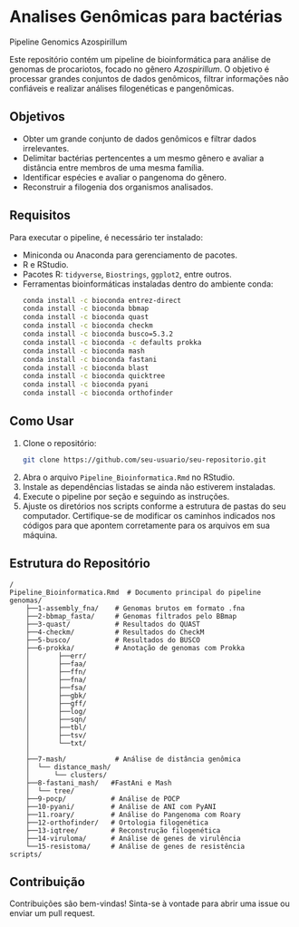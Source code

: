 # Analises Genômicas para bactérias

Pipeline Genomics Azospirillum

Este repositório contém um pipeline de bioinformática para análise de genomas de procariotos, focado no gênero *Azospirillum*. O objetivo é processar grandes conjuntos de dados genômicos, filtrar informações não confiáveis e realizar análises filogenéticas e pangenômicas.

## Objetivos
- Obter um grande conjunto de dados genômicos e filtrar dados irrelevantes.
- Delimitar bactérias pertencentes a um mesmo gênero e avaliar a distância entre membros de uma mesma família.
- Identificar espécies e avaliar o pangenoma do gênero.
- Reconstruir a filogenia dos organismos analisados.

## Requisitos
Para executar o pipeline, é necessário ter instalado:
- Miniconda ou Anaconda para gerenciamento de pacotes.
- R e RStudio.
- Pacotes R: `tidyverse`, `Biostrings`, `ggplot2`, entre outros.
- Ferramentas bioinformáticas instaladas dentro do ambiente conda:
  ```sh
  conda install -c bioconda entrez-direct
  conda install -c bioconda bbmap
  conda install -c bioconda quast
  conda install -c bioconda checkm
  conda install -c bioconda busco=5.3.2
  conda install -c bioconda -c defaults prokka
  conda install -c bioconda mash
  conda install -c bioconda fastani
  conda install -c bioconda blast
  conda install -c bioconda quicktree
  conda install -c bioconda pyani
  conda install -c bioconda orthofinder
  ```  
## Como Usar
1. Clone o repositório:
   ```sh
   git clone https://github.com/seu-usuario/seu-repositorio.git
   ```
2. Abra o arquivo `Pipeline_Bioinformatica.Rmd` no RStudio.
3. Instale as dependências listadas se ainda não estiverem instaladas.
4. Execute o pipeline por seção e seguindo as instruções.
5. Ajuste os diretórios nos scripts conforme a estrutura de pastas do seu computador. Certifique-se de modificar os caminhos indicados nos códigos para que apontem corretamente para os arquivos em sua máquina.

## Estrutura do Repositório
```
/
Pipeline_Bioinformatica.Rmd  # Documento principal do pipeline
genomas/
    ├──1-assembly_fna/    # Genomas brutos em formato .fna
    ├──2-bbmap_fasta/     # Genomas filtrados pelo BBmap
    ├──3-quast/           # Resultados do QUAST
    ├──4-checkm/          # Resultados do CheckM
    ├──5-busco/           # Resultados do BUSCO
    ├──6-prokka/          # Anotação de genomas com Prokka
    │	    ├──err/
    │	    ├──faa/
    │	    ├──ffn/
    │	    ├──fna/
    │	    ├──fsa/
    │	    ├──gbk/
    │	    ├──gff/
    │	    ├──log/
    │	    ├──sqn/
    │	    ├──tbl/
    │	    ├──tsv/
    │	    └──txt/
    │
    ├──7-mash/            # Análise de distância genômica 
    │  └── distance_mash/
    │      └── clusters/   
    ├──8-fastani_mash/   #FastAni e Mash  
    │  └── tree/
    ├──9-pocp/           # Análise de POCP
    ├──10-pyani/         # Análise de ANI com PyANI
    ├──11.roary/         # Análise do Pangenoma com Roary
    ├──12-orthofinder/   # Ortologia filogenética 
    ├──13-iqtree/        # Reconstrução filogenética 
    ├──14-viruloma/      # Análise de genes de virulência
    └──15-resistoma/     # Análise de genes de resistência 
scripts/      
```

## Contribuição
Contribuições são bem-vindas! Sinta-se à vontade para abrir uma issue ou enviar um pull request.
